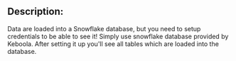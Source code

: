 ## Description:
Data are loaded into a Snowflake database, but you need to setup credentials to be able to see it! Simply use snowflake database provided by Keboola. After setting it up you'll see all tables which are loaded into the database.
